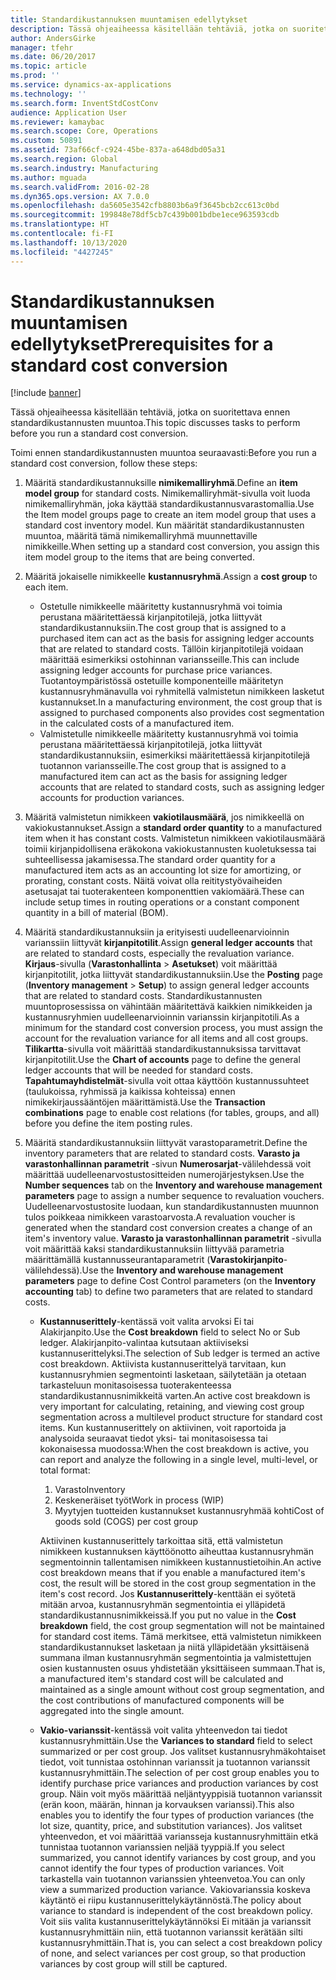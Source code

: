 ```yaml
---
title: Standardikustannuksen muuntamisen edellytykset
description: Tässä ohjeaiheessa käsitellään tehtäviä, jotka on suoritettava ennen standardikustannusten muuntoa.
author: AndersGirke
manager: tfehr
ms.date: 06/20/2017
ms.topic: article
ms.prod: ''
ms.service: dynamics-ax-applications
ms.technology: ''
ms.search.form: InventStdCostConv
audience: Application User
ms.reviewer: kamaybac
ms.search.scope: Core, Operations
ms.custom: 50891
ms.assetid: 73af66cf-c924-45be-837a-a648dbd05a31
ms.search.region: Global
ms.search.industry: Manufacturing
ms.author: mguada
ms.search.validFrom: 2016-02-28
ms.dyn365.ops.version: AX 7.0.0
ms.openlocfilehash: da5605e3542cfb8803b6a9f3645bcb2cc613c0bd
ms.sourcegitcommit: 199848e78df5cb7c439b001bdbe1ece963593cdb
ms.translationtype: HT
ms.contentlocale: fi-FI
ms.lasthandoff: 10/13/2020
ms.locfileid: "4427245"
---
```

# <a name="prerequisites-for-a-standard-cost-conversion"></a><span data-ttu-id="4d51a-103">Standardikustannuksen muuntamisen edellytykset</span><span class="sxs-lookup"><span data-stu-id="4d51a-103">Prerequisites for a standard cost conversion</span></span>

[!include [banner](../includes/banner.md)]

<span data-ttu-id="4d51a-104">Tässä ohjeaiheessa käsitellään tehtäviä, jotka on suoritettava ennen standardikustannusten muuntoa.</span><span class="sxs-lookup"><span data-stu-id="4d51a-104">This topic discusses tasks to perform before you run a standard cost conversion.</span></span> 

<span data-ttu-id="4d51a-105">Toimi ennen standardikustannusten muuntoa seuraavasti:</span><span class="sxs-lookup"><span data-stu-id="4d51a-105">Before you run a standard cost conversion, follow these steps:</span></span>

1.  <span data-ttu-id="4d51a-106">Määritä standardikustannuksille **nimikemalliryhmä**.</span><span class="sxs-lookup"><span data-stu-id="4d51a-106">Define an **item model group** for standard costs.</span></span> <span data-ttu-id="4d51a-107">Nimikemalliryhmät-sivulla voit luoda nimikemalliryhmän, joka käyttää standardikustannusvarastomallia.</span><span class="sxs-lookup"><span data-stu-id="4d51a-107">Use the Item model groups page to create an item model group that uses a standard cost inventory model.</span></span> <span data-ttu-id="4d51a-108">Kun määrität standardikustannusten muuntoa, määritä tämä nimikemalliryhmä muunnettaville nimikkeille.</span><span class="sxs-lookup"><span data-stu-id="4d51a-108">When setting up a standard cost conversion, you assign this item model group to the items that are being converted.</span></span>
2.  <span data-ttu-id="4d51a-109">Määritä jokaiselle nimikkeelle **kustannusryhmä**.</span><span class="sxs-lookup"><span data-stu-id="4d51a-109">Assign a **cost group** to each item.</span></span>
    -   <span data-ttu-id="4d51a-110">Ostetulle nimikkeelle määritetty kustannusryhmä voi toimia perustana määritettäessä kirjanpitotilejä, jotka liittyvät standardikustannuksiin.</span><span class="sxs-lookup"><span data-stu-id="4d51a-110">The cost group that is assigned to a purchased item can act as the basis for assigning ledger accounts that are related to standard costs.</span></span> <span data-ttu-id="4d51a-111">Tällöin kirjanpitotilejä voidaan määrittää esimerkiksi ostohinnan variansseille.</span><span class="sxs-lookup"><span data-stu-id="4d51a-111">This can include assigning ledger accounts for purchase price variances.</span></span> <span data-ttu-id="4d51a-112">Tuotantoympäristössä ostetuille komponenteille määritetyn kustannusryhmänavulla voi ryhmitellä valmistetun nimikkeen lasketut kustannukset.</span><span class="sxs-lookup"><span data-stu-id="4d51a-112">In a manufacturing environment, the cost group that is assigned to purchased components also provides cost segmentation in the calculated costs of a manufactured item.</span></span>
    -   <span data-ttu-id="4d51a-113">Valmistetulle nimikkeelle määritetty kustannusryhmä voi toimia perustana määritettäessä kirjanpitotilejä, jotka liittyvät standardikustannuksiin, esimerkiksi määritettäessä kirjanpitotilejä tuotannon variansseille.</span><span class="sxs-lookup"><span data-stu-id="4d51a-113">The cost group that is assigned to a manufactured item can act as the basis for assigning ledger accounts that are related to standard costs, such as assigning ledger accounts for production variances.</span></span>

3.  <span data-ttu-id="4d51a-114">Määritä valmistetun nimikkeen **vakiotilausmäärä**, jos nimikkeellä on vakiokustannukset.</span><span class="sxs-lookup"><span data-stu-id="4d51a-114">Assign a **standard order quantity** to a manufactured item when it has constant costs.</span></span> <span data-ttu-id="4d51a-115">Valmistetun nimikkeen vakiotilausmäärä toimii kirjanpidollisena eräkokona vakiokustannusten kuoletuksessa tai suhteellisessa jakamisessa.</span><span class="sxs-lookup"><span data-stu-id="4d51a-115">The standard order quantity for a manufactured item acts as an accounting lot size for amortizing, or prorating, constant costs.</span></span> <span data-ttu-id="4d51a-116">Näitä voivat olla reititystyövaiheiden asetusajat tai tuoterakenteen komponenttien vakiomäärä.</span><span class="sxs-lookup"><span data-stu-id="4d51a-116">These can include setup times in routing operations or a constant component quantity in a bill of material (BOM).</span></span>
4.  <span data-ttu-id="4d51a-117">Määritä standardikustannuksiin ja erityisesti uudelleenarvioinnin varianssiin liittyvät **kirjanpitotilit**.</span><span class="sxs-lookup"><span data-stu-id="4d51a-117">Assign **general ledger accounts** that are related to standard costs, especially the revaluation variance.</span></span> <span data-ttu-id="4d51a-118">**Kirjaus**-sivulla (**Varastonhallinta** &gt; **Asetukset**) voit määrittää kirjanpitotilit, jotka liittyvät standardikustannuksiin.</span><span class="sxs-lookup"><span data-stu-id="4d51a-118">Use the **Posting** page (**Inventory management** &gt; **Setup**) to assign general ledger accounts that are related to standard costs.</span></span> <span data-ttu-id="4d51a-119">Standardikustannusten muuntoprosessissa on vähintään määritettävä kaikkien nimikkeiden ja kustannusryhmien uudelleenarvioinnin varianssin kirjanpitotili.</span><span class="sxs-lookup"><span data-stu-id="4d51a-119">As a minimum for the standard cost conversion process, you must assign the account for the revaluation variance for all items and all cost groups.</span></span> <span data-ttu-id="4d51a-120">**Tilikartta**-sivulla voit määrittää standardikustannuksissa tarvittavat kirjanpitotilit.</span><span class="sxs-lookup"><span data-stu-id="4d51a-120">Use the **Chart of accounts** page to define the general ledger accounts that will be needed for standard costs.</span></span> <span data-ttu-id="4d51a-121">**Tapahtumayhdistelmät**-sivulla voit ottaa käyttöön kustannussuhteet (taulukoissa, ryhmissä ja kaikissa kohteissa) ennen nimikekirjaussääntöjen määrittämistä.</span><span class="sxs-lookup"><span data-stu-id="4d51a-121">Use the **Transaction combinations** page to enable cost relations (for tables, groups, and all) before you define the item posting rules.</span></span>
5.  <span data-ttu-id="4d51a-122">Määritä standardikustannuksiin liittyvät varastoparametrit.</span><span class="sxs-lookup"><span data-stu-id="4d51a-122">Define the inventory parameters that are related to standard costs.</span></span> <span data-ttu-id="4d51a-123">**Varasto ja varastonhallinnan parametrit** -sivun **Numerosarjat**-välilehdessä voit määrittää uudelleenarvostustositteiden numerojärjestyksen.</span><span class="sxs-lookup"><span data-stu-id="4d51a-123">Use the **Number sequences** tab on the **Inventory and warehouse management parameters** page to assign a number sequence to revaluation vouchers.</span></span> <span data-ttu-id="4d51a-124">Uudelleenarvostustosite luodaan, kun standardikustannusten muunnon tulos poikkeaa nimikkeen varastoarvosta.</span><span class="sxs-lookup"><span data-stu-id="4d51a-124">A revaluation voucher is generated when the standard cost conversion creates a change of an item's inventory value.</span></span> <span data-ttu-id="4d51a-125">**Varasto ja varastonhallinnan parametrit** -sivulla voit määrittää kaksi standardikustannuksiin liittyvää parametria määrittämällä kustannusseurantaparametrit (**Varastokirjanpito**-välilehdessä).</span><span class="sxs-lookup"><span data-stu-id="4d51a-125">Use the **Inventory and warehouse management parameters** page to define Cost Control parameters (on the **Inventory accounting** tab) to define two parameters that are related to standard costs.</span></span>
    -   <span data-ttu-id="4d51a-126">**Kustannuserittely**-kentässä voit valita arvoksi Ei tai Alakirjanpito.</span><span class="sxs-lookup"><span data-stu-id="4d51a-126">Use the **Cost breakdown** field to select No or Sub ledger.</span></span> <span data-ttu-id="4d51a-127">Alakirjanpito-valintaa kutsutaan aktiiviseksi kustannuserittelyksi.</span><span class="sxs-lookup"><span data-stu-id="4d51a-127">The selection of Sub ledger is termed an active cost breakdown.</span></span> <span data-ttu-id="4d51a-128">Aktiivista kustannuserittelyä tarvitaan, kun kustannusryhmien segmentointi lasketaan, säilytetään ja otetaan tarkasteluun monitasoisessa tuoterakenteessa standardikustannusnimikkeitä varten.</span><span class="sxs-lookup"><span data-stu-id="4d51a-128">An active cost breakdown is very important for calculating, retaining, and viewing cost group segmentation across a multilevel product structure for standard cost items.</span></span> <span data-ttu-id="4d51a-129">Kun kustannuserittely on aktiivinen, voit raportoida ja analysoida seuraavat tiedot yksi- tai monitasoisessa tai kokonaisessa muodossa:</span><span class="sxs-lookup"><span data-stu-id="4d51a-129">When the cost breakdown is active, you can report and analyze the following in a single level, multi-level, or total format:</span></span>
        1.  <span data-ttu-id="4d51a-130">Varasto</span><span class="sxs-lookup"><span data-stu-id="4d51a-130">Inventory</span></span>
        2.  <span data-ttu-id="4d51a-131">Keskeneräiset työt</span><span class="sxs-lookup"><span data-stu-id="4d51a-131">Work in process (WIP)</span></span>
        3.  <span data-ttu-id="4d51a-132">Myytyjen tuotteiden kustannukset kustannusryhmää kohti</span><span class="sxs-lookup"><span data-stu-id="4d51a-132">Cost of goods sold (COGS) per cost group</span></span>

        <span data-ttu-id="4d51a-133">Aktiivinen kustannuserittely tarkoittaa sitä, että valmistetun nimikkeen kustannuksen käyttöönotto aiheuttaa kustannusryhmän segmentoinnin tallentamisen nimikkeen kustannustietoihin.</span><span class="sxs-lookup"><span data-stu-id="4d51a-133">An active cost breakdown means that if you enable a manufactured item's cost, the result will be stored in the cost group segmentation in the item's cost record.</span></span> <span data-ttu-id="4d51a-134">Jos **Kustannuserittely**-kenttään ei syötetä mitään arvoa, kustannusryhmän segmentointia ei ylläpidetä standardikustannusnimikkeissä.</span><span class="sxs-lookup"><span data-stu-id="4d51a-134">If you put no value in the **Cost breakdown** field, the cost group segmentation will not be maintained for standard cost items.</span></span> <span data-ttu-id="4d51a-135">Tämä merkitsee, että valmistetun nimikkeen standardikustannukset lasketaan ja niitä ylläpidetään yksittäisenä summana ilman kustannusryhmän segmentointia ja valmistettujen osien kustannusten osuus yhdistetään yksittäiseen summaan.</span><span class="sxs-lookup"><span data-stu-id="4d51a-135">That is, a manufactured item's standard cost will be calculated and maintained as a single amount without cost group segmentation, and the cost contributions of manufactured components will be aggregated into the single amount.</span></span>
    -   <span data-ttu-id="4d51a-136">**Vakio-varianssit**-kentässä voit valita yhteenvedon tai tiedot kustannusryhmittäin.</span><span class="sxs-lookup"><span data-stu-id="4d51a-136">Use the **Variances to standard** field to select summarized or per cost group.</span></span> <span data-ttu-id="4d51a-137">Jos valitset kustannusryhmäkohtaiset tiedot, voit tunnistaa ostohinnan varianssit ja tuotannon varianssit kustannusryhmittäin.</span><span class="sxs-lookup"><span data-stu-id="4d51a-137">The selection of per cost group enables you to identify purchase price variances and production variances by cost group.</span></span> <span data-ttu-id="4d51a-138">Näin voit myös määrittää neljäntyyppisiä tuotannon varianssit (erän koon, määrän, hinnan ja korvauksen varianssi).</span><span class="sxs-lookup"><span data-stu-id="4d51a-138">This also enables you to identify the four types of production variances (the lot size, quantity, price, and substitution variances).</span></span> <span data-ttu-id="4d51a-139">Jos valitset yhteenvedon, et voi määrittää variansseja kustannusryhmittäin etkä tunnistaa tuotannon varianssien neljää tyyppiä.</span><span class="sxs-lookup"><span data-stu-id="4d51a-139">If you select summarized, you cannot identify variances by cost group, and you cannot identify the four types of production variances.</span></span> <span data-ttu-id="4d51a-140">Voit tarkastella vain tuotannon varianssien yhteenvetoa.</span><span class="sxs-lookup"><span data-stu-id="4d51a-140">You can only view a summarized production variance.</span></span> <span data-ttu-id="4d51a-141">Vakiovarianssia koskeva käytäntö ei riipu kustannuserittelykäytännöstä.</span><span class="sxs-lookup"><span data-stu-id="4d51a-141">The policy about variance to standard is independent of the cost breakdown policy.</span></span> <span data-ttu-id="4d51a-142">Voit siis valita kustannuserittelykäytännöksi Ei mitään ja varianssit kustannusryhmittäin niin, että tuotannon varianssit kerätään silti kustannusryhmittäin.</span><span class="sxs-lookup"><span data-stu-id="4d51a-142">That is, you can select a cost breakdown policy of none, and select variances per cost group, so that production variances by cost group will still be captured.</span></span>





